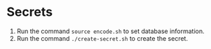 # Secrets

1. Run the command `source encode.sh` to set database information.
2. Run the command `./create-secret.sh` to create the secret.